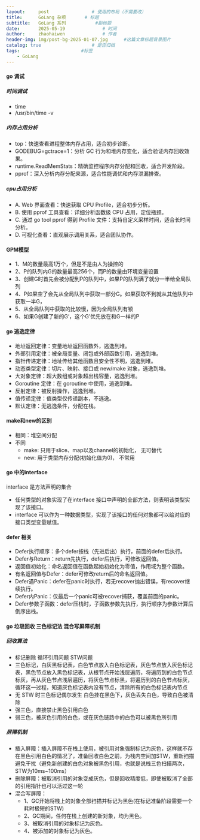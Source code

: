 ```yaml
---
layout:     post   				# 使用的布局（不需要改）
title:      GoLang 杂项 		# 标题 
subtitle:   GoLang 系列			#副标题
date:       2025-05-19				# 时间
author:     zhaohaiwen 				# 作者
header-img: img/post-bg-2025-01-07.jpg		#这篇文章标题背景图片
catalog: true 					# 是否归档
tags:						#标签
    - GoLang
---
```

#### go 调试

##### 时间调试

* time
* /usr/bin/time -v

##### 内存占用分析

* top：快速查看进程整体内存占用，适合初步诊断。
* GODEBUG=gctrace=1：分析 GC 行为和堆内存变化，适合验证内存回收效果。
* runtime.ReadMemStats：精确监控程序内存分配和回收，适合开发阶段。
* pprof：深入分析内存分配来源，适合性能调优和内存泄漏排查。

##### cpu占用分析

* A. Web 界面查看：快速获取 CPU Profile，适合初步分析。
* B. 使用 pprof 工具查看：详细分析函数级 CPU 占用，定位瓶颈。
* C. 通过 go tool pprof 得到 Profile 文件：支持自定义采样时间，适合长时间分析。
* D. 可视化查看：直观展示调用关系，适合团队协作。

#### GPM模型

* 1、M的数量最高1万个，但是不是由人为操控的
* 2、P的队列内G的数量最高256个，而P的数量由环境变量设置
* 3、创建G时首先会被分配到P的队列中，如果P的队列满了就分一半给全局队列
* 4、P如果空了会先从全局队列中获取一部分G。如果获取不到就从其他队列中获取一半G，
* 5、从全局队列中获取的比较慢，因为全局队列有锁
* 6、如果G创建了新的G‘，这个G’优先放在和G一样的P

#### go 逃逸定律

* 地址返回定律：变量地址返回函数外，逃逸到堆。
* 外部引用定律：被全局变量、闭包或外部函数引用，逃逸到堆。
* 指针传递定律：地址传给其他函数且安全性不明，逃逸到堆。
* 动态类型定律：切片、映射、接口或 new/make 对象，逃逸到堆。
* 大对象定律：超大数组或对象超出栈容量，逃逸到堆。
* Goroutine 定律：在 goroutine 中使用，逃逸到堆。
* 反射定律：被反射操作，逃逸到堆。
* 值传递定律：值类型仅传递副本，不逃逸。
* 默认定律：无逃逸条件，分配在栈。

#### make和new的区别

* 相同：堆空间分配
* 不同
  * make: 只用于slice、map以及channel的初始化， 无可替代
  * new: 用于类型内存分配(初始化值为0)， 不常用

#### go 中的interface

interface 是方法声明的集合

* 任何类型的对象实现了在interface 接口中声明的全部方法，则表明该类型实现了该接口。
* interface 可以作为一种数据类型，实现了该接口的任何对象都可以给对应的接口类型变量赋值。

#### defer 相关

* Defer执行顺序：多个defer按栈（先进后出）执行，前面的defer后执行。
* Defer与Return：return先执行，defer后执行，可修改返回值。
* 返回值初始化：命名返回值在函数起始初始化为零值，作用域为整个函数。
* 有名返回值与Defer：defer可修改return后的命名返回值。
* Defer遇Panic：defer在panic时执行，若无recover抛出错误，有recover继续执行。
* Defer内Panic：仅最后一个panic可被recover捕获，覆盖前面的panic。
* Defer参数子函数：defer压栈时，子函数参数先执行，执行顺序为参数计算后倒序出栈。

#### go 垃圾回收 三色标记法 混合写屏障机制

##### 回收算法

* 标记删除 循环引用问题 STW问题
* 三色标记，白灰黑标记表，白色节点放入白色标记表，灰色节点放入灰色标记表，黑色节点放入黑色标记表，从根节点开始浅层遍历，将遍历到的白色节点标灰，再从灰色节点浅层遍历，将灰色节点标黑，将遍历到的白色节点标灰，循环这一过程，知道灰色标记表内没有节点，清除所有的白色标记表内节点
* 无 STW 时三色标记偶尔发生 白色挂在黑色下，灰色丢失白色，导致白色被清除
* 强三色，直接禁止黑色引用白色
* 弱三色，被灰色引用的白色，或在灰色链路中的白色可以被黑色所引用

##### 屏障机制

* 插入屏障：插入屏障不在栈上使用，被引用对象强制标记为灰色，这样就不存在黑色引用白色的情况了，准备回收白色之前，为栈内空间加STW，重新扫描避免干扰（避免新创建的白色对象被黑色引用，也就是说栈三色扫描两次，STW为10ms~100ms）
* 删除屏障：被取消引用的对象变成灰色，但是回收精度低，即使被取消了全部的引用指针也可以活过这一轮
* 混合写屏障：
  * 1、GC开始将栈上的对象全部扫描并标记为黑色(在标记准备阶段需要一个耗时极短的STW)
  * 2、GC期间，任何在栈上创建的新对象，均为黑色。
  * 3、被取消引用的对象标记为灰色。
  * 4、被添加的对象标记为灰色。
